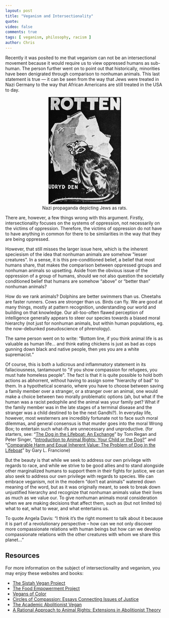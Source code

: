 ```yaml
---
layout: post
title: "Veganism and Intersectionality"
quote: 
video: false
comments: true
tags: [ veganism, philosophy, racism ]
author: Chris
---
```


Recently it was posited to me that veganism can not be an intersectional movement because it would require us to view oppressed humans as sub-human. The person further went on to point out that historically, minorities have been denigrated through comparison to nonhuman animals. This last statement is true — it can be seen from the way that Jews were treated in Nazi Germany to the way that African Americans are still treated in the USA to day. 

<div style="text-align: center;"><figure><img src="/media/2015-06-19-veganism_and_intersectionality/jew-rat-propaganda.jpg"><figcaption>Nazi propaganda depicting Jews as rats.</figcaption></figure></div>

There are, however, a few things wrong with this argument. Firstly, intersectionality focuses on the systems of oppression, not necessarily on the victims of oppression. Therefore, the victims of oppression do not have to have anything in common for there to be similarities in the way that they are being oppressed.

However, that still misses the larger issue here, which is the inherent speciesism of the idea that nonhuman animals are somehow "lesser creatures". In a sense, it is this pre-conditioned belief, a belief that most humans share, that makes the comparison between oppressed groups and nonhuman animals so upsetting. Aside from the obvious issue of the oppression of a group of humans, should we not also question the societally conditioned belief that humans are somehow “above” or “better than” nonhuman animals?

How do we rank animals? Dolphins are better swimmers than us. Cheetahs are faster runners. Cows are stronger than us. Birds can fly. We are good at many things, mostly at pattern recognition, understanding our world and building on that knowledge. Our all-too-often flawed perception of intelligence generally appears to steer our species towards a biased moral hierarchy (not just for nonhuman animals, but within human populations, eg. the now-debunked pseudoscience of phrenology). 

The same person went on to write: “Bottom line, if you think animal life is as valuable as human life… and think eating chickens is just as bad as cops gunning down black and native people, then yes you are a white supremacist.”

Of course, this is both a ludicrous and inflammatory statement in its fallaciousness, tantamount to "if you show compassion for refugees, you must hate homeless people". The fact is that it is quite possible to hold both actions as abhorrent, without having to assign some "hierarchy of bad" to them. In a hypothetical scenario, where you have to choose between saving a family member over a stranger, or a stranger over an animal, one would make a choice between two morally problematic options (ah, but what if the human was a racist pedophile and the animal was your family pet? What if the family member was in the late stages of a terminal disease and the stranger was a child destined to be the next Gandhi?).  In everyday life, however, most westerners are incredibly fortunate not to face such moral dilemmas, and general consensus is that murder goes into the moral Wrong Box; to entertain such what-ifs are unnecessary and unproductive.  (for starters, see: “[The Dog in the Lifeboat: An Exchange](http://www.nybooks.com/articles/archives/1985/apr/25/the-dog-in-the-lifeboat-an-exchange/)” by Tom Regan and Peter Singer, “[Introduction to Animal Rights: Your Child or the Dog?](http://www.amazon.ca/Introduction-Animal-Rights-Your-Child/dp/1566396921)” and “[Comparable Harm and Equal Inherent Value: The Problem of Dog in the Lifeboat](http://digitalcommons.calpoly.edu/cgi/viewcontent.cgi?article=1071&context=bts)” by Gary L. Francione)

But the beauty is that while we seek to address our own privilege with regards to race, and while we strive to be good allies and to stand alongside other marginalized humans to support them in their fights for justice, we can also seek to address our own privilege with regards to species. We can embrace veganism, not in the modern “don’t eat animals” watered down meaning of the word, but as it was originally meant, to seek to break down unjustified hierarchy and recognize that nonhuman animals value their lives as much as we value our. To give nonhuman animals moral consideration when we are making decisions that affect them, such as (but not limited to) what to eat, what to wear, and what entertains us.

To quote Angela Davis: “I think it’s the right moment to talk about it because it is part of a revolutionary perspective – how can we not only discover more compassionate relations with human beings but how can we develop compassionate relations with the other creatures with whom we share this planet...”

## Resources
For more information on the subject of intersectionality and veganism, you may enjoy these websites and books:

  * [The Sistah Vegan Project](http://sistahvegan.com/)
  * [The Food Empowerment Project](http://www.foodispower.org/)
  * [Vegans of Color](https://vegansofcolor.wordpress.com/)
  * [Circles of Compassion: Essays Connecting Issues of Justice](http://veganpublishers.com/multimedia-archive/injustice-anywhere-essays-connecting-human-animal-and-environmental-well-being/)
  * [The Academic Abolitionist Vegan](http://academicabolitionistvegan.blogspot.ca/search/label/Intersections)
  * [A Rational Approach to Animal Rights: Extensions in Abolitionist Theory](http://www.palgrave.com/page/detail/a-rational-approach-to-animal-rights-corey-wrenn/?sf1=barcode&st1=9781137434647)

